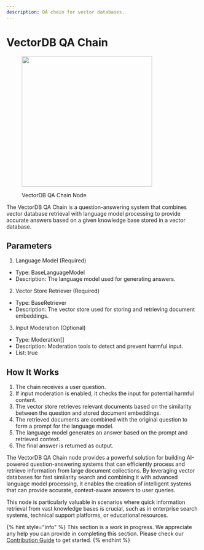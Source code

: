 ```yaml
---
description: QA chain for vector databases.
---
```


# VectorDB QA Chain

<figure><img src="../../../.gitbook/assets/image (41).png" alt="" width="339"><figcaption><p>VectorDB QA Chain Node</p></figcaption></figure>

The VectorDB QA Chain is a question-answering system that combines vector database retrieval with language model processing to provide accurate answers based on a given knowledge base stored in a vector database.

## Parameters

1. Language Model (Required)

  -  Type: BaseLanguageModel
  -  Description: The language model used for generating answers.

2. Vector Store Retriever (Required)

  -  Type: BaseRetriever
  -  Description: The vector store used for storing and retrieving document embeddings.

3. Input Moderation (Optional)

  -  Type: Moderation[]
  -  Description: Moderation tools to detect and prevent harmful input.
  -  List: true


## How It Works

1. The chain receives a user question.
2. If input moderation is enabled, it checks the input for potential harmful content.
3. The vector store retrieves relevant documents based on the similarity between the question and stored document embeddings.
4. The retrieved documents are combined with the original question to form a prompt for the language model.
5. The language model generates an answer based on the prompt and retrieved context.
6. The final answer is returned as output.

The VectorDB QA Chain node provides a powerful solution for building AI-powered question-answering systems that can efficiently process and retrieve information from large document collections. By leveraging vector databases for fast similarity search and combining it with advanced language model processing, it enables the creation of intelligent systems that can provide accurate, context-aware answers to user queries. 

This node is particularly valuable in scenarios where quick information retrieval from vast knowledge bases is crucial, such as in enterprise search systems, technical support platforms, or educational resources.

{% hint style="info" %}
This section is a work in progress. We appreciate any help you can provide in completing this section. Please check our [Contribution Guide](../../../contributing/) to get started.
{% endhint %}
